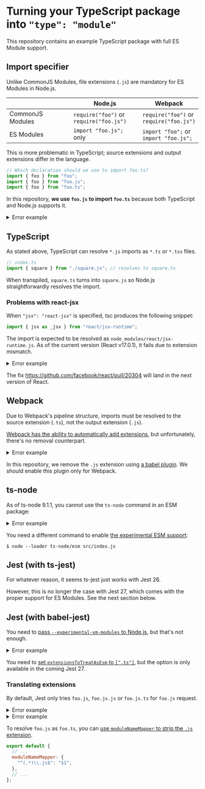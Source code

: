 # Turning your TypeScript package into `"type": "module"`

This repository contains an example TypeScript package with full ES Module support.

## Import specifier

Unlike CommonJS Modules, file extensions (`.js`) are mandatory for ES Modules in Node.js.

| | Node.js | Webpack |
|---|---|---|
| CommonJS Modules | `require("foo")` or <br> `require("foo.js")` | `require("foo")` or <br> `require("foo.js")` |
| ES Modules | `import "foo.js";` only | `import "foo";` or <br> `import "foo.js";` |

This is more problematic in TypeScript; source extensions and output extensions differ in the language.

```typescript
// Which declaration should we use to import foo.ts?
import { foo } from "foo";
import { foo } from "foo.js";
import { foo } from "foo.ts";
```

In this repository, **we use `foo.js` to import `foo.ts`** because both TypeScript and Node.js supports it.

<details><summary>Error example</summary>

```
# TypeScript's error for an attempt to import .ts files
src/index.ts:1:21 - error TS2691: An import path cannot end with a '.ts' extension. Consider importing './square' instead.

1 import { square } from "./square.ts";
                         ~~~~~~~~~~~~~


Found 1 error.
```

</details>

## TypeScript

As stated above, TypeScript can resolve `*.js` imports as `*.ts` or `*.tsx` files.

```typescript
// index.ts
import { square } from "./square.js"; // resolves to square.ts
```

When transpiled, `square.ts` turns into `square.js` so Node.js straightforwardly resolves the import.

### Problems with react-jsx

When `"jsx": "react-jsx"` is specified, tsc produces the following snippet:

```typescript
import { jsx as _jsx } from "react/jsx-runtime";
```

The import is expected to be resolved as `node_modules/react/jsx-runtime.js`. As of the current version (React v17.0.1), it fails due to extension mismatch.

<details><summary>Error example</summary>

```
internal/process/esm_loader.js:74
    internalBinding('errors').triggerUncaughtException(
                              ^

Error [ERR_MODULE_NOT_FOUND]: Cannot find module '$CWD/node_modules/react/jsx-runtime' imported from $CWD/dist-ts/App.js
Did you mean to import react/jsx-runtime.js?
    at finalizeResolution (internal/modules/esm/resolve.js:276:11)
    at moduleResolve (internal/modules/esm/resolve.js:699:10)
    at Loader.defaultResolve [as _resolve] (internal/modules/esm/resolve.js:810:11)
    at Loader.resolve (internal/modules/esm/loader.js:86:40)
    at Loader.getModuleJob (internal/modules/esm/loader.js:230:28)
    at ModuleWrap.<anonymous> (internal/modules/esm/module_job.js:56:40)
    at link (internal/modules/esm/module_job.js:55:36) {
  code: 'ERR_MODULE_NOT_FOUND'
}
```

</details>

The fix https://github.com/facebook/react/pull/20304 will land in the next version of React.

## Webpack

Due to Webpack's pipeline structure, imports must be resolved to the source extension (`.ts`), not the output extension (`.js`).

[Webpack has the ability to automatically add extensions](https://webpack.js.org/configuration/resolve/#resolveextensions), but unfortunately, there's no removal counterpart.

<details><summary>Error example</summary>

```
asset index.js 2.42 KiB [emitted] (name: index)
runtime modules 274 bytes 1 module
./index.ts 194 bytes [built] [code generated]

ERROR in ./index.ts 1:0-31
Module not found: Error: Can't resolve './square.js' in '$CWD/src'
resolve './square.js' in '$CWD/src'
  using description file: $CWD/package.json (relative path: ./src)
    using description file: $CWD/package.json (relative path: ./src/square.js)
      no extension
        $CWD/src/square.js doesn't exist
      .wasm
        $CWD/src/square.js.wasm doesn't exist
      .mjs
        $CWD/src/square.js.mjs doesn't exist
      .js
        $CWD/src/square.js.js doesn't exist
      .jsx
        $CWD/src/square.js.jsx doesn't exist
      .ts
        $CWD/src/square.js.ts doesn't exist
      .tsx
        $CWD/src/square.js.tsx doesn't exist
      .json
        $CWD/src/square.js.json doesn't exist
      as directory
        $CWD/src/square.js doesn't exist
```

</details>

In this repository, we remove the `.js` extension using [a babel plugin](https://www.npmjs.com/package/babel-plugin-replace-import-extension). We should enable this plugin only for Webpack.

## ts-node

As of ts-node 9.1.1, you cannot use the `ts-node` command in an ESM package:

<details><summary>Error example</summary>

```
TypeError [ERR_UNKNOWN_FILE_EXTENSION]: Unknown file extension ".ts" for $CWD/src/index.ts
    at Loader.defaultGetFormat [as _getFormat] (internal/modules/esm/get_format.js:71:15)
    at Loader.getFormat (internal/modules/esm/loader.js:102:42)
    at Loader.getModuleJob (internal/modules/esm/loader.js:231:31)
    at Loader.import (internal/modules/esm/loader.js:165:17)
    at Object.loadESM (internal/process/esm_loader.js:68:5)
```

</details>

You need a different command to enable [the experimental ESM support](https://github.com/TypeStrong/ts-node/issues/1007):

```
$ node --loader ts-node/esm src/index.js
```

## Jest (with ts-jest)

For whatever reason, it seems ts-jest just works with Jest 26.

However, this is no longer the case with Jest 27, which comes with the proper support for ES Modules. See the next section below.

## Jest (with babel-jest)

You need to [pass `--experimental-vm-modules` to Node.js](https://jestjs.io/docs/en/ecmascript-modules), but that's not enough.

<details><summary>Error example</summary>

```
$ node --experimental-vm-modules node_modules/.bin/jest --config=jest-babel.config.ts
(node:27619) ExperimentalWarning: VM Modules is an experimental feature. This feature could change at any time
(Use `node --trace-warnings ...` to show where the warning was created)
(node:27660) ExperimentalWarning: VM Modules is an experimental feature. This feature could change at any time
(Use `node --trace-warnings ...` to show where the warning was created)
(node:27654) ExperimentalWarning: VM Modules is an experimental feature. This feature could change at any time
(Use `node --trace-warnings ...` to show where the warning was created)
 FAIL  src/square.test.ts
  ● Test suite failed to run

    Jest encountered an unexpected token

    This usually means that you are trying to import a file which Jest cannot parse, e.g. it's not plain JavaScript.

    By default, if Jest sees a Babel config, it will use that to transform your files, ignoring "node_modules".

    Here's what you can do:
     • If you are trying to use ECMAScript Modules, see https://jestjs.io/docs/en/ecmascript-modules for how to enable it.
     • To have some of your "node_modules" files transformed, you can specify a custom "transformIgnorePatterns" in your config.
     • If you need a custom transformation specify a "transform" option in your config.
     • If you simply want to mock your non-JS modules (e.g. binary assets) you can stub them out with the "moduleNameMapper" config option.

    You'll find more details and examples of these config options in the docs:
    https://jestjs.io/docs/en/configuration.html

    Details:

    $CWD/src/square.test.ts:1
    ({"Object.<anonymous>":function(module,exports,require,__dirname,__filename,global,jest){import { square } from "./square";
                                                                                             ^^^^^^

    SyntaxError: Cannot use import statement outside a module

      at Runtime.createScriptFromCode (node_modules/jest-runtime/build/index.js:1350:14)

Test Suites: 1 failed, 1 total
Tests:       0 total
Snapshots:   0 total
Time:        0.803 s
Ran all test suites.
error Command failed with exit code 1.
```

</details>

You need to [set `extensionsToTreatAsEsm` to `[".ts"]`](https://github.com/facebook/jest/pull/10823), but the option is only available in the coming Jest 27.

### Translating extensions

By default, Jest only tries `foo.js`, `foo.js.js` or `foo.js.ts` for `foo.js` request.

<details><summary>Error example</summary>

```
(node:939) ExperimentalWarning: VM Modules is an experimental feature. This feature could change at any time
(Use `node --trace-warnings ...` to show where the warning was created)
 PASS  src/square.test.ts
 FAIL  src/square42.test.ts
  ● Test suite failed to run

    Error [ERR_VM_MODULE_LINKING_ERRORED]: Linking has already failed for the provided module

          at async Promise.all (index 0)

Test Suites: 1 failed, 1 passed, 2 total
Tests:       1 passed, 1 total
Snapshots:   0 total
Time:        0.286 s, estimated 1 s
Ran all test suites.
```

</details>

<details><summary>Error example</summary>

```
(node:1052) ExperimentalWarning: VM Modules is an experimental feature. This feature could change at any time
(Use `node --trace-warnings ...` to show where the warning was created)
 FAIL  src/square.test.ts
  ● Test suite failed to run

    Cannot find module './square.js' from 'square.test.ts'

      at Resolver.resolveModule (../node_modules/jest-resolve/build/index.js:311:11)

 FAIL  src/square42.test.ts
  ● Test suite failed to run

    Cannot find module './square42.js' from 'square42.test.ts'

      at Resolver.resolveModule (../node_modules/jest-resolve/build/index.js:311:11)

Test Suites: 2 failed, 2 total
Tests:       0 total
Snapshots:   0 total
Time:        0.288 s, estimated 1 s
Ran all test suites.
error Command failed with exit code 1.
```

</details>

To resolve `foo.js` as `foo.ts`, you can [use `moduleNameMapper` to strip the `.js` extension](https://github.com/facebook/jest/issues/9430#issuecomment-782835408).

```javascript
export default {
  // ...
  moduleNameMapper: {
    "^(.*)\\.js$": "$1",
  },
  // ...
};
```
